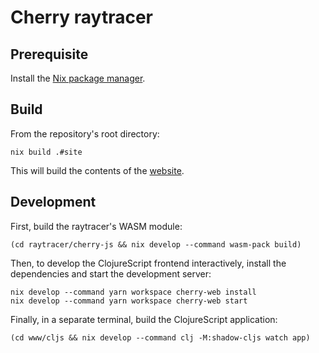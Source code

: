# Cherry raytracer

## Prerequisite

Install the [Nix package manager](https://nixos.org/download.html).

## Build

From the repository's root directory:

```
nix build .#site
```

This will build the contents of the [website](http://browser.science).

## Development

First, build the raytracer's WASM module:

```
(cd raytracer/cherry-js && nix develop --command wasm-pack build)
```

Then, to develop the ClojureScript frontend interactively, install the dependencies and start the development server:

```
nix develop --command yarn workspace cherry-web install
nix develop --command yarn workspace cherry-web start
```

Finally, in a separate terminal, build the ClojureScript application:

```
(cd www/cljs && nix develop --command clj -M:shadow-cljs watch app)
```
